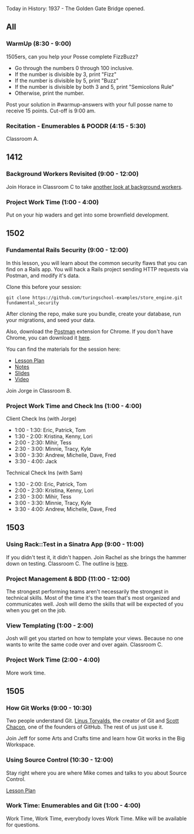 Today in History: 1937 - The Golden Gate Bridge opened.

## All

### WarmUp (8:30 - 9:00)

1505ers, can you help your Posse complete FizzBuzz?

* Go through the numbers 0 through 100 inclusive.
* If the number is divisible by 3, print "Fizz"
* If the number is divisible by 5, print "Buzz"
* If the number is divisible by both 3 and 5, print "Semicolons Rule"
* Otherwise, print the number.

Post your solution in #warmup-answers with your full posse name to receive 15 points. Cut-off is 9:00 am.


### Recitation - Enumerables & POODR (4:15 - 5:30)

Classroom A.

## 1412

### Background Workers Revisited (9:00 - 12:00)

Join Horace in Classroom C to take [another look at background workers](https://github.com/turingschool/lesson_plans/blob/master/ruby_04-apis_and_scalability/background_workers_revisited.markdown).

### Project Work Time (1:00 - 4:00)

Put on your hip waders and get into some brownfield development.

## 1502

### Fundamental Rails Security (9:00 - 12:00)

In this lesson, you will learn about the common security flaws that you can find on a Rails app. You will hack a Rails project sending HTTP requests via Postman, and modify it's data.

Clone this before your session:

```
git clone https://github.com/turingschool-examples/store_engine.git fundamental_security
```

After cloning the repo, make sure you bundle, create your database, run your migrations, and seed your data.

Also, download the [Postman](https://chrome.google.com/webstore/detail/postman-rest-client/fdmmgilgnpjigdojojpjoooidkmcomcm?utm_source=gmail) extension for Chrome. If you don't have Chrome, you can download it [here](https://www.google.com/chrome/browser/desktop/).

You can find the materials for the session here:

* [Lesson Plan](https://github.com/turingschool/lesson_plans/blob/master/ruby_03-professional_rails_applications/fundamental_rails_security.markdown)
* [Notes](https://www.dropbox.com/s/a3k2hp473y1pss4/Turing%20-%20Fundamental%20Rails%20Security%20%28Notes%29.pages?dl=0)
* [Slides](https://www.dropbox.com/s/jz5fpbyxwuidr5t/Turing%20-%20Fundamental%20Rails%20Security.key?dl=0)
* [Video](https://vimeo.com/129022094)

Join Jorge in Classroom B.

### Project Work Time and Check Ins (1:00 - 4:00)

Client Check Ins (with Jorge)

* 1:00 - 1:30: Eric, Patrick, Tom
* 1:30 - 2:00: Kristina, Kenny, Lori
* 2:00 - 2:30: Mihir, Tess
* 2:30 - 3:00: Minnie, Tracy, Kyle
* 3:00 - 3:30: Andrew, Michelle, Dave, Fred
* 3:30 - 4:00: Jack

Technical Check Ins (with Sam)

* 1:30 - 2:00: Eric, Patrick, Tom
* 2:00 - 2:30: Kristina, Kenny, Lori
* 2:30 - 3:00: Mihir, Tess
* 3:00 - 3:30: Minnie, Tracy, Kyle
* 3:30 - 4:00: Andrew, Michelle, Dave, Fred

## 1503

### Using Rack::Test in a Sinatra App (9:00 - 11:00)

If you didn't test it, it didn't happen. Join Rachel as she brings the hammer down on testing. Classroom C. The outline is [here](https://github.com/turingschool/lesson_plans/blob/master/ruby_02-web_applications_with_ruby/rack_test_in_sinatra.markdown).

### Project Management & BDD (11:00 - 12:00)

The strongest performing teams aren't necessarily the strongest in technical skills. Most of the time it's the team that's most organized and communicates well. Josh will demo the skills that will be expected of you when you get on the job.

### View Templating (1:00 - 2:00)

Josh will get you started on how to template your views. Because no one wants to write the same code over and over again. Classroom C.

### Project Work Time (2:00 - 4:00)

More work time.

## 1505

### How Git Works (9:00 - 10:30)

Two people understand Git. [Linus Torvalds](http://en.wikipedia.org/wiki/Linus_Torvalds), the creator of Git and [Scott Chacon](https://www.linkedin.com/in/schacon),
one of the founders of GitHub. The rest of us just use it.

Join Jeff for some Arts and Crafts time and learn how Git works in the Big Workspace.

### Using Source Control (10:30 - 12:00)

Stay right where you are where Mike comes and talks to you about Source Control.

[Lesson Plan](https://github.com/turingschool/lesson_plans/blob/master/ruby_01-object_oriented_programming_with_ruby/intro_to_git.markdown)

### Work Time: Enumerables and Git (1:00 - 4:00)

Work Time, Work Time, everybody loves Work Time. Mike will be available for questions.
